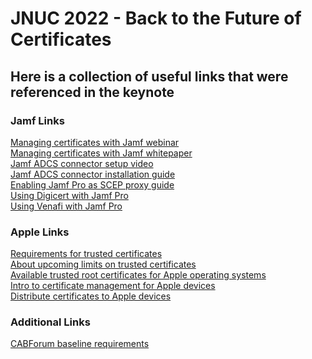 # JNUC 2022 - Back to the Future of Certificates
## Here is a collection of useful links that were referenced in the keynote

### Jamf Links
[Managing certificates with Jamf webinar](https://www.jamf.com/resources/webinars/managing-certificates-with-jamf)<br/>
[Managing certificates with Jamf whitepaper](https://www.jamf.com/resources/white-papers/managing-certs-with-jamf)<br/>
[Jamf ADCS connector setup video](https://trainingcatalog.jamf.com/active-directory-certificate-services-ad-cs-connector-setup)<br/>
[Jamf ADCS connector installation guide](https://docs.jamf.com/ad-cs-connector)<br/>
[Enabling Jamf Pro as SCEP proxy guide](https://docs.jamf.com/technical-papers/jamf-pro/scep-proxy)<br/>
[Using Digicert with Jamf Pro](https://docs.jamf.com/technical-papers/jamf-pro/digicert)<br/>
[Using Venafi with Jamf Pro](https://docs.jamf.com/technical-papers/jamf-pro/venafi)<br/>


### Apple Links
[Requirements for trusted certificates](https://support.apple.com/en-us/HT210176)<br/>
[About upcoming limits on trusted certificates](https://support.apple.com/en-us/HT211025)<br/>
[Available trusted root certificates for Apple operating systems](https://support.apple.com/en-us/HT209143)<br/>
[Intro to certificate management for Apple devices](https://support.apple.com/en-au/guide/deployment/depb5eff8914/web)<br/>
[Distribute certificates to Apple devices](https://support.apple.com/en-au/guide/deployment/depcdc9a6a3f/web)<br/>

### Additional Links
[CABForum baseline requirements](https://cabforum.org/baseline-requirements-documents)<br/>
